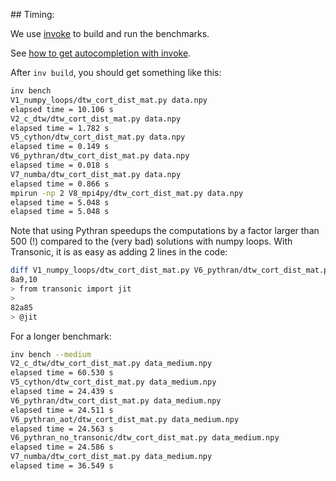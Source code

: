 
## Timing:

We use [invoke](https://www.pyinvoke.org/) to build and run the benchmarks.

See [how to get autocompletion with invoke](http://docs.pyinvoke.org/en/1.2/invoke.html?highlight=completion#cmdoption-print-completion-script).

After `inv build`, you should get something like this:

```bash
inv bench
V1_numpy_loops/dtw_cort_dist_mat.py data.npy
elapsed time = 10.106 s
V2_c_dtw/dtw_cort_dist_mat.py data.npy
elapsed time = 1.782 s
V5_cython/dtw_cort_dist_mat.py data.npy
elapsed time = 0.149 s
V6_pythran/dtw_cort_dist_mat.py data.npy
elapsed time = 0.018 s
V7_numba/dtw_cort_dist_mat.py data.npy
elapsed time = 0.866 s
mpirun -np 2 V8_mpi4py/dtw_cort_dist_mat.py data.npy
elapsed time = 5.048 s
elapsed time = 5.048 s
```

Note that using Pythran speedups the computations by a factor larger than 500
(!) compared to the (very bad) solutions with numpy loops. With Transonic, it
is as easy as adding 2 lines in the code:

```bash
diff V1_numpy_loops/dtw_cort_dist_mat.py V6_pythran/dtw_cort_dist_mat.py
8a9,10
> from transonic import jit
>
82a85
> @jit
```

For a longer benchmark:

```bash
inv bench --medium
V2_c_dtw/dtw_cort_dist_mat.py data_medium.npy
elapsed time = 60.530 s
V5_cython/dtw_cort_dist_mat.py data_medium.npy
elapsed time = 24.439 s
V6_pythran/dtw_cort_dist_mat.py data_medium.npy
elapsed time = 24.511 s
V6_pythran_aot/dtw_cort_dist_mat.py data_medium.npy
elapsed time = 24.563 s
V6_pythran_no_transonic/dtw_cort_dist_mat.py data_medium.npy
elapsed time = 24.586 s
V7_numba/dtw_cort_dist_mat.py data_medium.npy
elapsed time = 36.549 s

```
